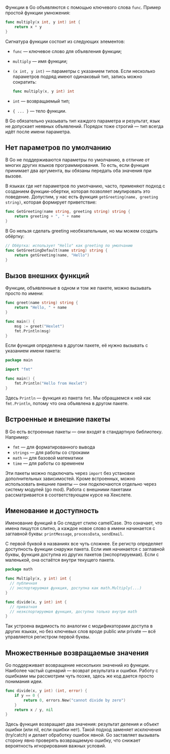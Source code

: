 Функции в Go объявляются с помощью ключевого слова `func`. Пример простой функции умножения:

```go
func multiply(x int, y int) int {
	return x * y
}
```

Сигнатура функции состоит из следующих элементов:

- `func` — ключевое слово для объявления функции;
- `multiply` — имя функции;
- `(x int, y int)` — параметры с указанием типов. Если несколько параметров подряд имеют одинаковый тип, запись можно сократить:

    ```go
    func multiply(x, y int) int
    ```

- `int` — возвращаемый тип;
- `{ ... }` — тело функции.

В Go обязательно указывать тип каждого параметра и результат, язык не допускает неявных объявлений. Порядок тоже строгий — тип всегда идёт после имени параметра.

## Нет параметров по умолчанию

В Go не поддерживаются параметры по умолчанию, в отличие от многих других языков программирования. То есть, если функция принимает два аргумента, вы обязаны передать оба значения при вызове.

В языках где нет параметров по умолчанию, часто, применяют подход с созданием функции-обертки, которая позволяет эмулировать это поведение. Допустим, у нас есть функция `getGreeting(name, greeting string)`, которая формирует приветствие:

```go
func GetGreeting(name string, greeting string) string {
	return greeting + ", " + name
}
```

В Go нельзя сделать greeting необязательным, но мы можем создать обёртку:

```go
// Обёртка: использует "Hello" как greeting по умолчанию
func GetGreetingDefault(name string) string {
	return getGreeting(name, "Hello")
}
```

## Вызов внешних функций

Функции, объявленные в одном и том же пакете, можно вызывать просто по имени:

```go
func greet(name string) string {
	return "Hello, " + name
}

func main() {
	msg := greet("Hexlet")
	fmt.Println(msg)
}
```

Если функция определена в другом пакете, её нужно вызывать с указанием имени пакета:

```go
package main

import "fmt"

func main() {
	fmt.Println("Hello from Hexlet")
}
```

Здесь `Println` — функция из пакета `fmt`. Мы обращаемся к ней как `fmt.Println`, потому что она объявлена в другом пакете.

## Встроенные и внешние пакеты

В Go есть встроенные пакеты — они входят в стандартную библиотеку. Например:

- `fmt` — для форматированного вывода
- `strings` — для работы со строками
- `math` — для базовой математики
- `time` — для работы со временем

Эти пакеты можно подключать через `import` без установки дополнительных зависимостей. Кроме встроенных, можно использовать внешние пакеты — они подключаются отдельно через систему модулей (go mod). Работа с внешними пакетами рассматривается в соответствующем курсе на Хекслете.

## Именование и доступность

Именование функций в Go следует стилю camelCase. Это означает, что имена пишутся слитно, а каждое новое слово в имени начинается с заглавной буквы: `printMessage`, `processData`, `sendEmail`.

С первой буквой в названиях все чуть сложнее. Ее регистр определяет доступность функции снаружи пакета. Если имя начинается с заглавной буквы, функция доступна из других пакетов (экспортируемая). Если с маленькой, она остаётся внутри текущего пакета.

```go
package math

func Multiply(x, y int) int {
  // публичная
  // экспортируемая функция, доступна как math.Multiply(...)
}

func divide(x, y int) int {
  // приватная
  // неэкспортируемая функция, доступна только внутри math
}
```

Так устроена видимость по аналогии с модификаторами доступа в других языках, но без ключевых слов вроде public или private — всё управляется регистром первой буквы.

## Множественные возвращаемые значения

Go поддерживает возвращение нескольких значений из функции. Наиболее частый сценарий — возврат результата и ошибки. Работу с ошибками мы рассмотрим чуть позже, здесь же код дается просто понимания идеи.

```go
func divide(x, y int) (int, error) {
	if y == 0 {
		return 0, errors.New("cannot divide by zero")
	}
	return x / y, nil
}
```

Здесь функция возвращает два значения: результат деления и объект ошибки (или nil, если ошибки нет). Такой подход заменяет исключения (try/catch) и делает обработку ошибок явной. Go заставляет вызывать сторону явно проверять возвращаемую ошибку, что снижает вероятность игнорирования важных условий.
